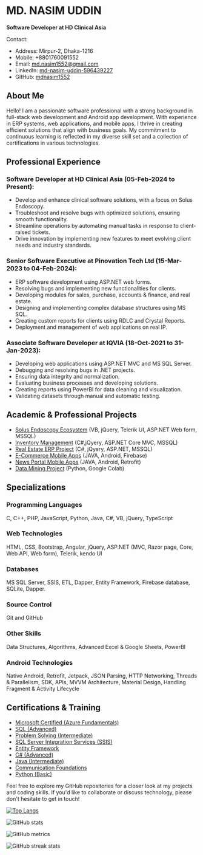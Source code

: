 # MD. NASIM UDDIN

**Software Developer at HD Clinical Asia**

Contact:
- Address: Mirpur-2, Dhaka-1216
- Mobile: +8801760091552
- Email: md.nasim1552@gmail.com
- LinkedIn: [md-nasim-uddin-596439227](https://www.linkedin.com/in/md-nasim-uddin-596439227/)
- GitHub: [mdnasim1552](https://github.com/mdnasim1552)

## About Me

Hello! I am a passionate software professional with a strong background in full-stack web development and Android app development. With experience in ERP systems, web applications, and mobile apps, I thrive in creating efficient solutions that align with business goals. My commitment to continuous learning is reflected in my diverse skill set and a collection of certifications in various technologies.

## Professional Experience
### Software Developer at HD Clinical Asia (05-Feb-2024 to Present):

- Develop and enhance clinical software solutions, with a focus on Solus Endoscopy. 
- Troubleshoot and resolve bugs with optimized solutions, ensuring smooth functionality. 
- Streamline operations by automating manual tasks in response to client-raised tickets. 
- Drive innovation by implementing new features to meet evolving client needs and industry standards.
  
### Senior Software Executive at Pinovation Tech Ltd (15-Mar-2023 to 04-Feb-2024):

- ERP software development using ASP.NET web forms.
- Resolving bugs and implementing new functionalities for clients.
- Developing modules for sales, purchase, accounts & finance, and real estate.
- Designing and implementing complex database structures using MS SQL.
- Creating custom reports for clients using RDLC and Crystal Reports.
- Deployment and management of web applications on real IP.

### Associate Software Developer at IQVIA (18-Oct-2021 to 31-Jan-2023):

- Developing web applications using ASP.NET MVC and MS SQL Server.
- Debugging and resolving bugs in .NET projects.
- Ensuring data integrity and normalization.
- Evaluating business processes and developing solutions.
- Creating reports using PowerBI for data cleaning and visualization.
- Validating datasets through manual and automatic testing.

## Academic & Professional Projects
- [Solus Endoscopy Ecosystem](https://github.com/mdnasim1552/UnisoftERS) (VB, jQuery, Telerik UI, ASP.NET Web form, MSSQL)
- [Inventory Management](https://github.com/mdnasim1552/Inventory) (C#,jQyery, ASP.NET Core MVC, MSSQL)
- [Real Estate ERP Project](https://github.com/mdnasim1552/PTLRealEstateERP) (C#, jQyery, ASP.NET, MSSQL)
- [E-Commerce Mobile Apps](https://github.com/mdnasim1552/eCommerce-Apps) (JAVA, Android, Firebase)
- [News Portal Mobile Apps](https://github.com/mdnasim1552/NewsAPI) (JAVA, Android, Retrofit)
- [Data Mining Project](https://github.com/mdnasim1552/Data-mining) (Python, Google Colab)

## Specializations

### Programming Languages

C, C++, PHP, JavaScript, Python, Java, C#, VB, jQuery, TypeScript

### Web Technologies

HTML, CSS, Bootstrap, Angular, jQuery, ASP.NET (MVC, Razor page, Core, Web API, Web form), Telerik, kendo UI

### Databases

MS SQL Server, SSIS, ETL, Dapper, Entity Framework, Firebase database, SQLite, Dapper.

### Source Control

Git and GitHub

### Other Skills

Data Structures, Algorithms, Advanced Excel & Google Sheets, PowerBI

### Android Technologies

Native Android, Retrofit, Jetpack, JSON Parsing, HTTP Networking, Threads & Parallelism, SDK, APIs, MVVM Architecture, Material Design, Handling Fragment & Activity Lifecycle

## Certifications & Training

- [Microsoft Certified (Azure Fundamentals)](https://www.credly.com/badges/5e6afdd5-72c0-43c1-8fb5-edbeb0f7851a/linked_in_profile)
- [SQL (Advanced)](https://www.hackerrank.com/certificates/f8043e8a5d96)
- [Problem Solving (Intermediate)](https://www.hackerrank.com/certificates/27993aaec6da)
- [SQL Server Integration Services (SSIS)](https://www.udemy.com/certificate/UC-c091d11e-6269-4944-88ed-c7e7ac3d013a/)
- [Entity Framework](https://www.udemy.com/certificate/UC-2b3048bc-47df-4a4f-ab33-4d34a59b1e58/)
- [C# (Advanced)](https://www.udemy.com/certificate/UC-8593d590-1b95-464f-9d06-353fb76c59f5/)
- [Java (Intermediate)](https://www.sololearn.com/Certificate/1068-11260864/jpg/)
- [Communication Foundations](https://www.linkedin.com/learning/certificates/7fe98334fa9985e80dedf4ef9906325d63818e2ef92d18f660048a57320cc988)
- [Python (Basic)](https://www.hackerrank.com/certificates/5ec1372f92a3)

Feel free to explore my GitHub repositories for a closer look at my projects and coding skills. If you'd like to collaborate or discuss technology, please don't hesitate to get in touch!

[![Top Langs](https://github-readme-stats.vercel.app/api/top-langs/?username=mdnasim1552)](https://github.com/anuraghazra/github-readme-stats)

![GitHub stats](https://github-readme-stats.vercel.app/api?username=mdnasim1552&show_icons=true&count_private=true)  

![GitHub metrics](https://metrics.lecoq.io/mdnasim1552)  

![GitHub streak stats](https://streak-stats.demolab.com/?user=mdnasim1552)  
